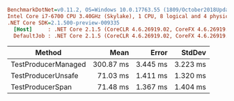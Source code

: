``` ini

BenchmarkDotNet=v0.11.2, OS=Windows 10.0.17763.55 (1809/October2018Update/Redstone5)
Intel Core i7-6700 CPU 3.40GHz (Skylake), 1 CPU, 8 logical and 4 physical cores
.NET Core SDK=2.1.500-preview-009335
  [Host]     : .NET Core 2.1.5 (CoreCLR 4.6.26919.02, CoreFX 4.6.26919.02), 64bit RyuJIT
  DefaultJob : .NET Core 2.1.5 (CoreCLR 4.6.26919.02, CoreFX 4.6.26919.02), 64bit RyuJIT


```
|              Method |      Mean |    Error |   StdDev |
|-------------------- |----------:|---------:|---------:|
| TestProducerManaged | 300.87 ms | 3.445 ms | 3.223 ms |
|  TestProducerUnsafe |  71.03 ms | 1.411 ms | 1.320 ms |
|    TestProducerSpan |  71.48 ms | 1.367 ms | 1.404 ms |
